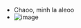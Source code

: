 - Chaoo, minh la aleoo
- ![image](https://github.com/user-attachments/assets/188cb92f-138b-4a9f-b7b2-4778401bcd9b)
